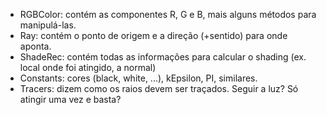 * RGBColor: contém as componentes R, G e B, mais alguns métodos para manipulá-las.
* Ray: contém o ponto de origem e a direção (+sentido) para onde aponta.
* ShadeRec: contém todas as informações para calcular o shading (ex. local onde foi atingido, a normal)
* Constants: cores (black, white, ...), kEpsilon, PI, similares.
* Tracers: dizem como os raios devem ser traçados. Seguir a luz? Só atingir uma vez e basta?
